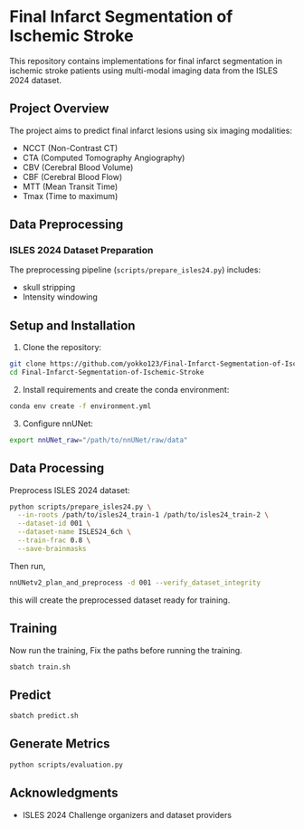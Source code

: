 # Final Infarct Segmentation of Ischemic Stroke

This repository contains implementations for final infarct segmentation in ischemic stroke patients using multi-modal imaging data from the ISLES 2024 dataset.

## Project Overview

The project aims to predict final infarct lesions using six imaging modalities:
- NCCT (Non-Contrast CT)
- CTA (Computed Tomography Angiography)
- CBV (Cerebral Blood Volume)
- CBF (Cerebral Blood Flow)
- MTT (Mean Transit Time)
- Tmax (Time to maximum)

## Data Preprocessing

### ISLES 2024 Dataset Preparation
The preprocessing pipeline (`scripts/prepare_isles24.py`) includes:
- skull stripping
- Intensity windowing

## Setup and Installation

1. Clone the repository:
```bash
git clone https://github.com/yokko123/Final-Infarct-Segmentation-of-Ischemic-Stroke.git
cd Final-Infarct-Segmentation-of-Ischemic-Stroke
```

2. Install requirements and create the conda environment:
```bash
conda env create -f environment.yml
```

3. Configure nnUNet:
```bash
export nnUNet_raw="/path/to/nnUNet/raw/data"
```

## Data Processing

Preprocess ISLES 2024 dataset:
```bash
python scripts/prepare_isles24.py \
  --in-roots /path/to/isles24_train-1 /path/to/isles24_train-2 \
  --dataset-id 001 \
  --dataset-name ISLES24_6ch \
  --train-frac 0.8 \
  --save-brainmasks
```
Then run, 
```bash
nnUNetv2_plan_and_preprocess -d 001 --verify_dataset_integrity
```
this will create the preprocessed dataset ready for training. 
## Training
Now run the training, Fix the paths before running the training. 
 ```bash
sbatch train.sh
```
## Predict
```bash
sbatch predict.sh
```

## Generate Metrics
```bash
python scripts/evaluation.py
```
## Acknowledgments

- ISLES 2024 Challenge organizers and dataset providers
